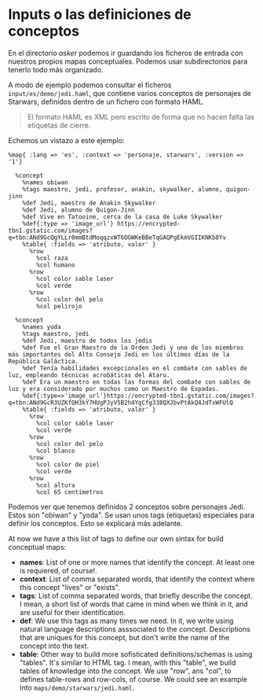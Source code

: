 
# Inputs o las definiciones de conceptos

En el directorio *asker* podemos ir guardando los ficheros de entrada con
nuestros propios mapas conceptuales. Podemos usar subdirectorios para tenerlo todo más organizado.

A modo de ejemplo podemos consultar el ficheros `input/es/demo/jedi.haml`,
que contiene varios conceptos de personajes de Starwars, definidos
dentro de un fichero con formato HAML.

> El formato HAML es XML pero escrito de forma que no hacen falta las etiquetas de cierre.

Echemos un vistazo a este ejemplo:

```
%map{ :lang => 'es', :context => 'personaje, starwars', :version => '1'}

  %concept
    %names obiwan
    %tags maestro, jedi, profesor, anakin, skywalker, alumno, quigon-jinn
    %def Jedi, maestro de Anakin Skywalker
    %def Jedi, alumno de Quigon-Jinn
    %def Vive en Tatooine, cerca de la casa de Luke Skywalker
    %def{:type => 'image_url'} https://encrypted-tbn1.gstatic.com/images?q=tbn:ANd9GcQgYLLr0mmBtdMoqqzxWT6OGWKeBBeTqGAQPgEkmVGIIKNKb8Yv
    %table{ :fields => 'atributo, valor' }
      %row
        %col raza
        %col humano
      %row
        %col color sable laser
        %col verde
      %row
        %col color del pelo
        %col pelirojo

  %concept
    %names yoda
    %tags maestro, jedi
    %def Jedi, maestro de todos los jedis
    %def Fue el Gran Maestro de la Orden Jedi y uno de los miembros más importantes del Alto Consejo Jedi en los últimos días de la República Galáctica.
    %def Tenía habilidades excepcionales en el combate con sables de luz, empleando técnicas acrobáticas del Ataru.
    %def Era un maestro en todas las formas del combate con sables de luz y era considerado por muchos como un Maestro de Espadas.
    %def{:type=>'image_url'}https://encrypted-tbn1.gstatic.com/images?q=tbn:ANd9GcR3UZKfQH3kY7HUgPJyV5B2h4YgCfg338QXJbvPtAkQ4JdTxWFUlQ
    %table{ :fields => 'atributo, valor' }
      %row
        %col color sable laser
        %col verde
      %row
        %col color del pelo
        %col blanco
      %row
        %col color de piel
        %col verde
      %row
        %col altura
        %col 65 centímetros
```

Podemos ver que tenemos definidos 2 conceptos sobre personajes Jedi. Estos son "obiwan" y "yoda". Se usan unos tags (etiquetas) especiales para definir los conceptos. Esto se explicará más adelante.


At now we have a this list of tags to define our own sintax for build conceptual maps:
* **names**: List of one or more names that identify the concept. At least one is requiered, of course!.
* **context**: List of comma separated words, that identify the context where this concept "lives" or "exists".
* **tags**: List of comma separated words, that briefly describe the concept. I mean, a short list of words
that came in mind when we think in it, and are useful for their identification.
* **def**: We use this tags as many times we need. In it, we write using natural language descriptions
asssociated to the concept. Descriptions that are uniques for this concept, but don't write the name of
the concept into the text.
* **table**: Other way to build more sofisticated definitions/schemas is using "tables". It's similar
to HTML tag. I mean, with this "table", we build tables of knowledge into the concept. We use "row",
ans "col", to defines table-rows and row-cols, of course. We could see an
example into `maps/demo/starwars/jedi.haml`.
